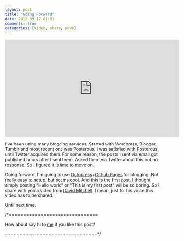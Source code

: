 ```yaml
---
layout: post
title: "Going Forward"
date: 2012-09-17 01:01
comments: true
categories: [video, share, news]
---
```

<div class="video-container">
	<iframe width="560" height="315" src="http://www.youtube.com/embed/nRr7H3woFn4" frameborder="0" allowfullscreen></iframe>   
</div>


I've been using many blogging services. Started with Wordpress, Blogger, Tumblr and most recent one was Posterous. I was satisfied with Posterous, until Twitter acquired them. For some reason, the posts I sent via email got published hours after I sent them. Asked them via Twitter about this but no response. So I figured it is time to move on.

Going forward, I'm going to use [Octopress](http://octopress.org/)+[Github Pages](http://pages.github.com/) for blogging. Not really easy to setup, but seems cool. And this is the first post. I thought simply posting "Hello world" or "This is my first post" will be so boring. So I share with you a video from [David Mitchell](http://www.youtube.com/user/davidmitchellsoapbox?feature=watch). I mean, just for his voice this video has to be shared.

Until next time.


/*===============================

How about say hi to [me](http://twitter.com/nicnocquee) if you like this post?

================================*/